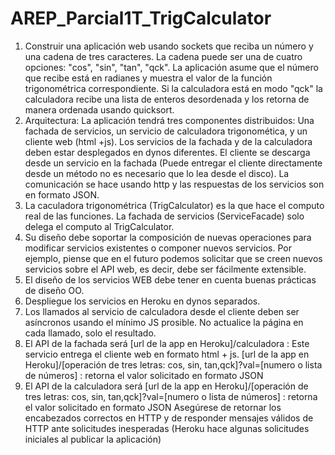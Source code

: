 # AREP_Parcial1T_TrigCalculator

1. Construir una  aplicación web usando sockets que reciba un número y una cadena de tres caracteres. La cadena puede ser una de cuatro opciones: "cos", "sin", "tan", "qck". La aplicación asume que el número que recibe está en radianes y muestra el valor de la función trigonométrica correspondiente. Si la calculadora está en modo "qck" la calculadora recibe una lista de enteros desordenada y los retorna de manera ordenada usando quicksort.
2. Arquitectura:
La aplicación tendrá tres componentes distribuidos: Una fachada de servicios, un servicio de calculadora trigonomética, y un cliente web (html +js).
Los servicios de la fachada y de la calculadora deben estar desplegados en dynos diferentes.
El cliente se descarga desde un servicio en la fachada (Puede entregar el cliente directamente desde un método no es necesario que lo lea desde el disco).
La comunicación se hace usando http y las respuestas de los servicios son en formato JSON.
3. La caculadora trigonométrica (TrigCalculator) es la que hace el computo real de las funciones. La fachada de servicios (ServiceFacade) solo delega el computo al TrigCalculator.
4. Su diseño debe soportar la composición de nuevas operaciones para modificar servicios existentes o componer nuevos servicios. Por ejemplo, piense que en el futuro podemos solicitar que se creen nuevos servicios sobre  el API web, es decir,  debe ser fácilmente extensible.
5. El diseño de los servicios WEB debe tener en cuenta buenas prácticas de diseño OO.
6. Despliegue los servicios en Heroku en dynos separados.
7. Los llamados al servicio de calculadora desde el cliente deben ser asíncronos usando el mínimo JS prosible. No actualice la página en cada llamado, solo el resultado.
8. El API de la fachada será
[url de la app en Heroku]/calculadora : Este servicio entrega el cliente web en formato html + js.
[url de la app en Heroku]/[operación de tres letras: cos, sin, tan,qck]?val=[numero o lista de números] : retorna el valor solicitado en formato JSON
9. El API de la calculadora será
[url de la app en Heroku]/[operación de tres letras: cos, sin, tan,qck]?val=[numero o lista de números] : retorna el valor solicitado en formato JSON
Asegúrese de retornar los encabezados correctos en HTTP y de responder mensajes válidos de HTTP ante solicitudes inesperadas (Heroku hace algunas solicitudes iniciales al publicar la aplicación)